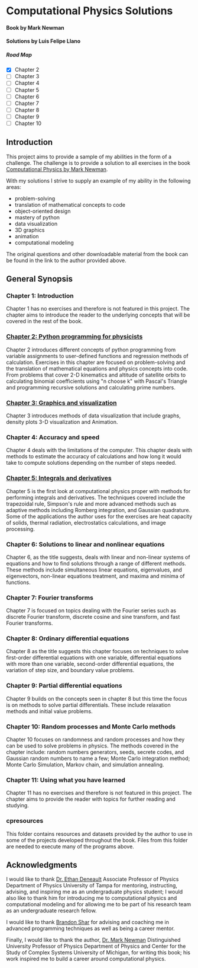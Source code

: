 # Computational Physics Solutions
#### Book by Mark Newman  
#### Solutions by Luis Felipe Llano

##### Road Map

- [x] Chapter 2
- [ ] Chapter 3
- [ ] Chapter 4
- [ ] Chapter 5
- [ ] Chapter 6
- [ ] Chapter 7
- [ ] Chapter 8 
- [ ] Chapter 9
- [ ] Chapter 10

## Introduction

This project aims to provide a sample of my abilities in the form of a challenge. The challenge is to provide a solution to all exercises in the book [Computational Physics by Mark Newman](http://www-personal.umich.edu/~mejn/cp/). 

With my solutions I strive to supply an example of my ability in the following areas:

- problem-solving 
- translation of mathematical concepts to code
- object-oriented design
- mastery of python 
- data visualization
- 3D graphics
- animation
- computational modeling

The original questions and other downloadable material from the book can be found in the link to the author provided above.

## General Synopsis


### Chapter 1: Introduction
Chapter 1 has no exercises and therefore is not featured in this project. The chapter aims to introduce the reader to the underlying concepts that will be covered in the rest of the book.

### [Chapter 2: Python programming for physicists](https://github.com/Nesador95/Computational-Physics-Solutions/tree/master/Chapter%202%20Python%20programming%20for%20physicists) 
Chapter 2 introduces different concepts of python programming from variable assignments to user-defined functions and regression methods of calculation. Exercises in this chapter are focused on problem-solving and the translation of mathematical equations and physics concepts into code. From problems that cover 2-D kinematics and altitude of satellite orbits to calculating binomial coefficients using "n choose k" with Pascal's Triangle and programming recursive solutions and calculating prime numbers.

### [Chapter 3: Graphics and visualization](https://github.com/Nesador95/Computational-Physics-Solutions/tree/master/Chapter%203%20Graphics%20Visualization%20Animation)
Chapter 3 introduces methods of data visualization that include graphs, density plots 3-D visualization and Animation.

### Chapter 4: Accuracy and speed
Chapter 4 deals with the limitations of the computer. This chapter deals with methods to estimate the accuracy of calculations and how long it would take to compute solutions depending on the number of steps needed.

### [Chapter 5: Integrals and derivatives](https://github.com/Nesador95/Computational-Physics-Solutions/tree/master/Chapter%205%20Integrals%20and%20derivatives)
Chapter 5 is the first look at computational physics proper with methods for performing integrals and derivatives. The techniques covered include the trapezoidal rule, Simpson's rule and more advanced methods such as adaptive methods including Romberg integration, and Gaussian quadrature. Some of the applications the author uses for the exercises are heat capacity of solids, thermal radiation, electrostatics calculations, and image processing. 

### Chapter 6: Solutions to linear and nonlinear equations
Chapter 6, as the title suggests, deals with linear and non-linear systems of equations and how to find solutions through a range of different methods. These methods include simultaneous linear equations, eigenvalues, and eigenvectors, non-linear equations treatment, and maxima and minima of functions.

### Chapter 7: Fourier transforms
Chapter 7 is focused on topics dealing with the Fourier series such as discrete Fourier transform, discrete cosine and sine transform, and fast Fourier transforms.

### Chapter 8: Ordinary differential equations
Chapter 8 as the title suggests this chapter focuses on techniques to solve first-order differential equations with one variable, differential equations with more than one variable, second-order differential equations, the variation of step size, and boundary value problems.

### Chapter 9: Partial differential equations
Chapter 9 builds on the concepts seen in chapter 8 but this time the focus is on methods to solve partial differentials. These include relaxation methods and initial value problems. 

### Chapter 10: Random processes and Monte Carlo methods
Chapter 10 focuses on randomness and random processes and how they can be used to solve problems in physics. The methods covered in the chapter include: random numbers generators, seeds, secrete codes, and Gaussian random numbers to name a few; Monte Carlo integration method; Monte Carlo Simulation, Markov chain, and simulation annealing.

### Chapter 11: Using what you have learned
Chapter 11 has no exercises and therefore is not featured in this project. The chapter aims to provide the reader with topics for further reading and studying.

### cpresources 
This folder contains resources and datasets provided by the author to use in some of the projects developed throughout the book. Files from this folder are needed to execute many of the programs above.

## Acknowledgments 

I would like to thank [Dr. Ethan Deneault](https://www.ut.edu/directory/deneault-ethan) Associate Professor of Physics Department of Physics University of Tampa for mentoring, instructing, advising, and inspiring me as an undergraduate physics student; I would also like to thank him for introducing me to computational physics and computational modeling and for allowing me to be part of his research team as an undergraduate research fellow.   

I would like to thank [Brandon Shar](https://www.linkedin.com/in/brandonshar/) for advising and coaching me in advanced programming techniques as well as being a career mentor. 

Finally, I would like to thank the author, [Dr. Mark Newman](http://www-personal.umich.edu/~mejn/) Distinguished University Professor of Physics Department of Physics and Center for the Study of Complex Systems University of Michigan, for writing this book; his work inspired me to build a career around computational physics.

